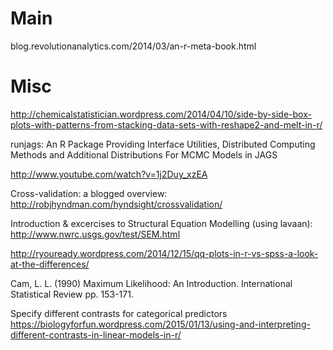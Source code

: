 # Main

blog.revolutionanalytics.com/2014/03/an-r-meta-book.html



# Misc

http://chemicalstatistician.wordpress.com/2014/04/10/side-by-side-box-plots-with-patterns-from-stacking-data-sets-with-reshape2-and-melt-in-r/

runjags: An R Package Providing Interface Utilities,
Distributed Computing Methods and Additional
Distributions For MCMC Models in JAGS

http://www.youtube.com/watch?v=1j2Duy_xzEA

Cross-validation: a blogged overview: http://robjhyndman.com/hyndsight/crossvalidation/

Introduction & excercises to Structural Equation Modelling (using lavaan): http://www.nwrc.usgs.gov/test/SEM.html


http://ryouready.wordpress.com/2014/12/15/qq-plots-in-r-vs-spss-a-look-at-the-differences/

Cam, L. L. (1990) Maximum Likelihood: An Introduction. International Statistical Review  pp. 153-171.


Specify different contrasts for categorical predictors https://biologyforfun.wordpress.com/2015/01/13/using-and-interpreting-different-contrasts-in-linear-models-in-r/











